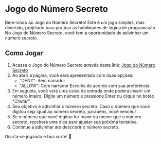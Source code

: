 # Jogo do Número Secreto

Bem-vindo ao Jogo do Número Secreto! Este é um jogo simples, mas divertido, projetado para praticar as habilidades de lógica de programação. No Jogo do Número Secreto, você tem a oportunidade de adivinhar um número secreto.

## Como Jogar

1. Acesse o Jogo do Número Secreto através deste link: [Jogo do Número Secreto](https://numero-secreto-teal-six.vercel.app/)
2. Ao abrir a página, você será apresentado com duas opções:
   - "DENY": Sem narrador
   - "ALLOW": Com narrador
   Escolha de acordo com sua preferência.
3. Em seguida, você verá uma caixa de entrada onde poderá inserir um número inteiro. Digite um número e pressione Enter ou clique no botão "Chutar".
4. Seu objetivo é adivinhar o número secreto. Caso o número que você digitou seja igual ao número secreto, parabéns, você venceu!
5. Se o número que você digitou for maior ou menor que o número secreto, receberá uma dica para ajustar sua próxima tentativa.
6. Continue a adivinhar até descobrir o número secreto.

Divirta-se jogando e boa sorte! 🎉
